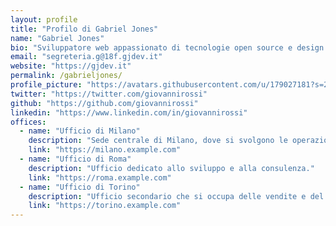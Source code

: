 ```yaml
---
layout: profile
title: "Profilo di Gabriel Jones"
name: "Gabriel Jones"
bio: "Sviluppatore web appassionato di tecnologie open source e design responsivo."
email: "segreteria.g@18f.gjdev.it"
website: "https://gjdev.it"
permalink: /gabrieljones/
profile_picture: "https://avatars.githubusercontent.com/u/179027181?s=200&v=4"
twitter: "https://twitter.com/giovannirossi"
github: "https://github.com/giovannirossi"
linkedin: "https://www.linkedin.com/in/giovannirossi"
offices:
  - name: "Ufficio di Milano"
    description: "Sede centrale di Milano, dove si svolgono le operazioni principali."
    link: "https://milano.example.com"
  - name: "Ufficio di Roma"
    description: "Ufficio dedicato allo sviluppo e alla consulenza."
    link: "https://roma.example.com"
  - name: "Ufficio di Torino"
    description: "Ufficio secondario che si occupa delle vendite e del supporto clienti."
    link: "https://torino.example.com"
---
```

